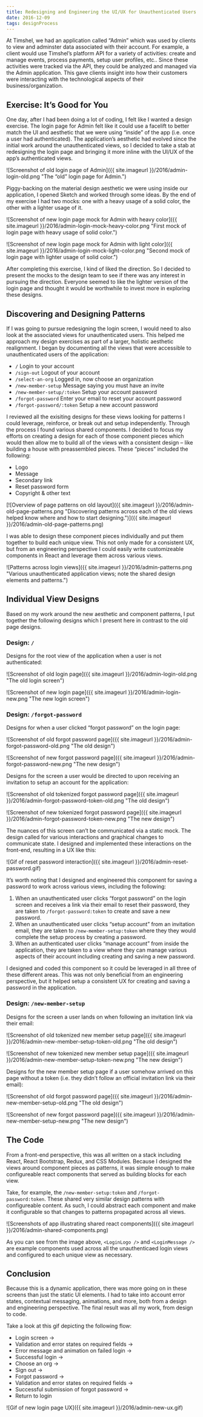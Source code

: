 ```yaml
---
title: Redesigning and Engineering the UI/UX for Unauthenticated Users of Timshel’s “Admin”
date: 2016-12-09
tags: designProcess
---
```


At Timshel, we had an application called “Admin” which was used by clients to view and adminster data associated with their account. For example, a client would use Timshel’s platform API for a variety of activities: create and manage events, process payments, setup user profiles, etc.. Since these activities were tracked via the API, they could be analyzed and managed via the Admin application. This gave clients insight into how their customers were interacting with the technological aspects of their business/organization.

## Exercise: It’s Good for You

One day, after I had been doing a lot of coding, I felt like I wanted a design exercise. The login page for Admin felt like it could use a facelift to better match the UI and aesthetic that we were using “inside” of the app (i.e. once a user had authenticated). The application’s aesthetic had evolved since the initial work around the unauthenticated views, so I decided to take a stab at redesigning the login page and bringing it more inline with the UI/UX of the app’s authenticated views.

![Screenshot of old login page of Admin]({{ site.imageurl }}/2016/admin-login-old.png "The “old” login page for Admin.")

Piggy-backing on the material design aesthetic we were using inside our application, I opened Sketch and worked through some ideas. By the end of my exercise I had two mocks: one with a heavy usage of a solid color, the other with a lighter usage of it.

![Screenshot of new login page mock for Admin with heavy color]({{ site.imageurl }}/2016/admin-login-mock-heavy-color.png "First mock of login page with heavy usage of solid color.")

![Screenshot of new login page mock for Admin with light color]({{ site.imageurl }}/2016/admin-login-mock-light-color.png "Second mock of login page with lighter usage of solid color.")

After completing this exercise, I kind of liked the direction. So I decided to present the mocks to the design team to see if there was any interest in pursuing the direction. Everyone seemed to like the lighter version of the login page and thought it would be worthwhile to invest more in exploring these designs.

## Discovering and Designing Patterns

If I was going to pursue redesigning the login screen, I would need to also look at the associated views for unauthenticated users. This helped me  approach my design exercises as part of a larger, holistic aesthetic realignment. I began by documenting all the views that were accessible to unauthenticated users of the application:

- `/` Login to your account
- `/sign-out` Logout of your account
- `/select-an-org` Logged in, now choose an organization
- `/new-member-setup` Message saying you must have an invite
- `/new-member-setup/:token` Setup your account password
- `/forgot-password` Enter your email to reset your account password
- `/forgot-password/:token` Setup a new account password

I reviewed all the exisiting designs for these views looking for patterns I could leverage, reinforce, or break out and setup independently. Through the process I found various shared components. I decided to focus my efforts on creating a design for each of those component pieces which would then allow me to build all of the views with a consistent design – like building a house with preassembled pieces. These “pieces” included the following:

- Logo
- Message
- Secondary link
- Reset password form
- Copyright & other text

[![Overview of page patterns on old layout]({{ site.imageurl }}/2016/admin-old-page-patterns.png "Discovering patterns across each of the old views helped know where and how to start designing.")]({{ site.imageurl }}/2016/admin-old-page-patterns.png)

I was able to design these component pieces individually and put them together to build each unique view. This not only made for a consistent UX, but from an engineering perspective I could easily write customizeable components in React and leverage them across various views.

![Patterns across login views]({{ site.imageurl }}/2016/admin-patterns.png "Various unauthenticated application views; note the shared design elements and patterns.")

## Individual View Designs

Based on my work around the new aesthetic and component patterns, I put together the following designs which I present here in contrast to the old page designs.

### Design: `/`

Designs for the root view of the application when a user is not authenticated:

![Screenshot of old login page]({{ site.imageurl }}/2016/admin-login-old.png "The old login screen")

![Screenshot of new login page]({{ site.imageurl }}/2016/admin-login-new.png "The new login screen")

### Design: `/forgot-password`

Designs for when a user clicked “forgot password” on the login page:

![Screenshot of old forgot password page]({{ site.imageurl }}/2016/admin-forgot-password-old.png "The old design")

![Screenshot of new forgot password page]({{ site.imageurl }}/2016/admin-forgot-password-new.png "The new design")

Designs for the screen a user would be directed to upon receiving an invitation to setup an account for the application:

![Screenshot of old tokenized forgot password page]({{ site.imageurl }}/2016/admin-forgot-password-token-old.png "The old design")

![Screenshot of new tokenized forgot password page]({{ site.imageurl }}/2016/admin-forgot-password-token-new.png "The new design")

The nuances of this screen can’t be communicated via a static mock. The design called for various interactions and graphical changes to communicate state. I designed and implemented these interactions on the front-end, resulting in a UX like this:

![Gif of reset password interaction]({{ site.imageurl }}/2016/admin-reset-password.gif)

It’s worth noting that I designed and engineered this component for saving a password to work across various views, including the following:

1. When an unauthenticated user clicks “forgot password” on the login screen and receives a link via their email to reset their password, they are taken to `/forgot-password:token` to create and save a new password.
2. When an unauthenticated user clicks “setup account” from an invitation email, they are taken to `/new-member-setup:token` where they they would complete the setup process by creating a password.
3. When an authenticated user clicks “manage account” from inside the application, they are taken to a view where they can manage various aspects of their account including creating and saving a new password.

I designed and coded this component so it could be leveraged in all three of these different areas. This was not only beneficial from an engineering perspective, but it helped setup a consistent UX for creating and saving a password in the application.

### Design: `/new-member-setup`

Designs for the screen a user lands on when following an invitation link via their email:

![Screenshot of old tokenized new member setup page]({{ site.imageurl }}/2016/admin-new-member-setup-token-old.png "The old design")

![Screenshot of new tokenized new member setup page]({{ site.imageurl }}/2016/admin-new-member-setup-token-new.png "The new design")

Designs for the new member setup page if a user somehow arrived on this page without a token (i.e. they didn’t follow an official invitation link via their email):

![Screenshot of old forgot password page]({{ site.imageurl }}/2016/admin-new-member-setup-old.png "The old design")

![Screenshot of new forgot password page]({{ site.imageurl }}/2016/admin-new-member-setup-new.png "The new design")

## The Code

From a front-end perspective, this was all written on a stack including React, React Bootstrap, Redux, and CSS Modules. Because I designed the views around component pieces as patterns, it was simple enough to make configureable react components that served as building blocks for each view.

Take, for example, the `/new-member-setup:token` and `/forgot-password:token`. These shared very similar design patterns with configureable content. As such, I could abstract each component and make it configurable so that changes to patterns propagated across all views.

![Screenshots of app illustrating shared react components]({{ site.imageurl }}/2016/admin-shared-components.png)

As you can see from the image above, `<LoginLogo />` and `<LoginMessage />` are example components used across all the unauthenticaed login views and configured to each unique view as necessary.

## Conclusion

Because this is a dynamic application, there was more going on in these screens than just the static UI elements. I had to take into account error states, contextual messaging, animations, and more, both from a design and engineering perspective. The final result was all my work, from design to code.

Take a look at this gif depicting the following flow:

- Login screen ->
- Validation and error states on required fields ->
- Error message and animation on failed login ->
- Successful login ->
- Choose an org ->
- Sign out ->
- Forgot password ->
- Validation and error states on required fields ->
- Successful submission of forgot password ->
- Return to login

![Gif of new login page UX]({{ site.imageurl }}/2016/admin-new-ux.gif)




